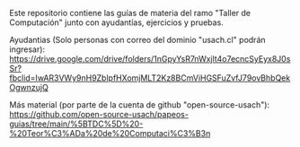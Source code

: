 Este repositorio contiene las guías de materia del ramo "Taller de Computación" junto con ayudantías, ejercicios y pruebas.

Ayudantias (Solo personas con correo del dominio "usach.cl" podrán ingresar):
https://drive.google.com/drive/folders/1nGpyYsR7nWxjlt4o7ecncSyEyx8J0sSr?fbclid=IwAR3VWy9nH9ZblpfHXomjMLT2Kz8BCmViHGSFuZvfJ79ovBhbQekOgwnzujQ

Más material (por parte de la cuenta de github "open-source-usach"):
https://github.com/open-source-usach/papeos-guias/tree/main/%5BTDC%5D%20-%20Teor%C3%ADa%20de%20Computaci%C3%B3n
